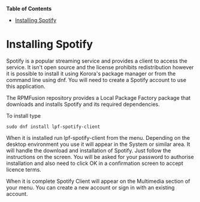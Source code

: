 **Table of Contents**  

- [Installing Spotify](#installing-spotify)


<a name="installing-spotify"></a>
# Installing Spotify

Spotify is a popular streaming service and provides a client to access the service. It isn't open source and the license prohibits redistribution however it is possible to install it using Korora's package manager or from the command line using dnf. You will need to create a Spotify account to use this application.

The RPMFusion repository provides a Local Package Factory package that downloads and installs Spotify and its required dependencies.

To install type 
```
sudo dnf install lpf-spotify-client
```
When it is installed run lpf-spotify-client from the menu. Depending on the desktop environment you use it will appear in the System or similar area. It will handle the download and installation of Spotify. Just follow the instructions on the screen. You will be asked for your password to authorise installation and also need to click OK in a confirmation screen to accept licence terms. 

When it is complete Spotify Client will appear on the Multimedia section of your menu. You can create a new account or sign in with an existing account.
